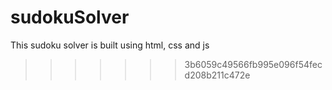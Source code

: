 
# sudokuSolver
This sudoku solver is built using html, css and js
>>>>>>> 3b6059c49566fb995e096f54fecd208b211c472e
